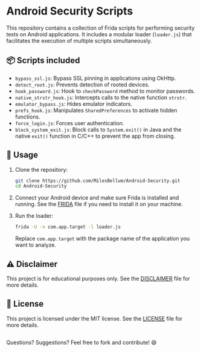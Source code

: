 # Android Security Scripts

This repository contains a collection of Frida scripts for performing security tests on Android applications. It includes a modular loader (`loader.js`) that facilitates the execution of multiple scripts simultaneously.

## 📦 Scripts included

- `bypass_ssl.js`: Bypass SSL pinning in applications using OkHttp.
- `detect_root.js`: Prevents detection of rooted devices.
- `hook_password.js`: Hook to `checkPassword` method to monitor passwords.
- `native_strstr_hook.js`: Intercepts calls to the native function `strstr`.
- `emulator_bypass.js`: Hides emulator indicators.
- `prefs_hook.js`: Manipulates `SharedPreferences` to activate hidden functions.
- `force_login.js`: Forces user authentication.
- `block_system_exit.js`: Block calls to `System.exit()` in Java and the native `exit()` function in C/C++ to prevent the app from closing.

## 🚀 Usage

1. Clone the repository:

   ```bash
   git clone https://github.com/MilesBellum/Android-Security.git
   cd Android-Security
   ```

2. Connect your Android device and make sure Frida is installed and running. See the [FRIDA](FRIDA.md) file if you need to install it on your machine.

3. Run the loader:

   ```bash
   frida -U -n com.app.target -l loader.js
   ```

   Replace `com.app.target` with the package name of the application you want to analyze.

## ⚠️ Disclaimer 

This project is for educational purposes only. See the [DISCLAIMER](DISCLAIMER.md) file for more details.

## 📄 License 

This project is licensed under the MIT license. See the [LICENSE](LICENSE) file for more details.

##

Questions? Suggestions? Feel free to fork and contribute! 😄
